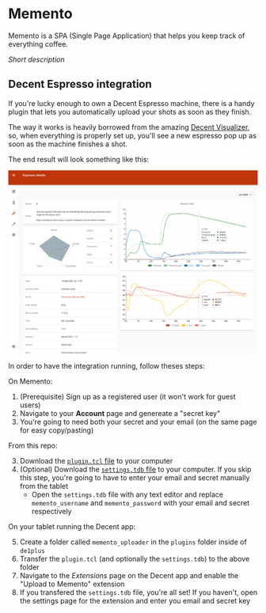 # Memento

Memento is a SPA (Single Page Application) that helps you keep track of everything coffee.

_Short description_

## Decent Espresso integration

If you're lucky enough to own a Decent Espresso machine, there is a handy plugin that lets you automatically upload your shots as soon as they finish.

The way it works is heavily borrowed from the amazing [Decent Visualizer](https://github.com/miharekar/decent-visualizer), so, when everything is properly set up, you'll see a new espresso pop up as soon as the machine finishes a shot.

The end result will look something like this:

<img src="docs/decent-graph.png" width=512 />

In order to have the integration running, follow theses steps:

On Memento:

1. (Prerequisite) Sign up as a registered user (it won't work for guest users)
2. Navigate to your **Account** page and genereate a "secret key"
3. You're going to need both your secret and your email (on the same page for easy copy/pasting) 

From this repo:

3. Download the [`plugin.tcl` file](external/decent/memento_uploader/plugin.tcl) to your computer
4. (Optional) Download the [`settings.tdb` file](external/decent/memento_uploader/settings.tdb) to your computer. If you skip this step, you're going to have to enter your email and secret manually from the tablet
   - Open the `settings.tdb` file with any text editor and replace `memento_username` and `memento_password` with your email and secret respectively

On your tablet running the Decent app:

5. Create a folder called `memento_uploader` in the `plugins` folder inside of `de1plus`
6. Transfer the `plugin.tcl` (and optionally the `settings.tdb`) to the above folder
7. Navigate to the *Extensions* page on the Decent app and enable the "Upload to Memento" extension
8. If you transfered the `settings.tdb` file, you're all set! If you haven't, open the settings page for the extension and enter you email and secret key
